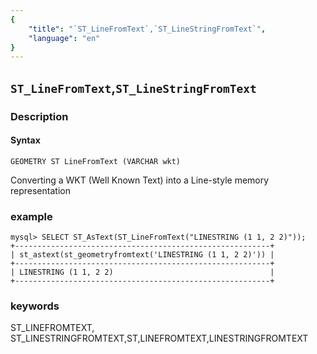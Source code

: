 ```yaml
---
{
    "title": "`ST_LineFromText`,`ST_LineStringFromText`",
    "language": "en"
}
---
```


<!-- 
Licensed to the Apache Software Foundation (ASF) under one
or more contributor license agreements.  See the NOTICE file
distributed with this work for additional information
regarding copyright ownership.  The ASF licenses this file
to you under the Apache License, Version 2.0 (the
"License"); you may not use this file except in compliance
with the License.  You may obtain a copy of the License at

  http://www.apache.org/licenses/LICENSE-2.0

Unless required by applicable law or agreed to in writing,
software distributed under the License is distributed on an
"AS IS" BASIS, WITHOUT WARRANTIES OR CONDITIONS OF ANY
KIND, either express or implied.  See the License for the
specific language governing permissions and limitations
under the License.
-->

## `ST_LineFromText`,`ST_LineStringFromText`
### Description
#### Syntax

`GEOMETRY ST LineFromText (VARCHAR wkt)`


Converting a WKT (Well Known Text) into a Line-style memory representation

### example

```
mysql> SELECT ST_AsText(ST_LineFromText("LINESTRING (1 1, 2 2)"));
+---------------------------------------------------------+
| st_astext(st_geometryfromtext('LINESTRING (1 1, 2 2)')) |
+---------------------------------------------------------+
| LINESTRING (1 1, 2 2)                                   |
+---------------------------------------------------------+
```
### keywords
ST_LINEFROMTEXT, ST_LINESTRINGFROMTEXT,ST,LINEFROMTEXT,LINESTRINGFROMTEXT
